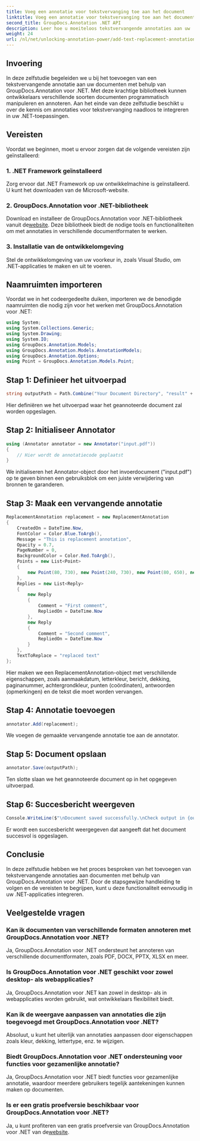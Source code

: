 ```yaml
---
title: Voeg een annotatie voor tekstvervanging toe aan het document
linktitle: Voeg een annotatie voor tekstvervanging toe aan het document
second_title: GroupDocs.Annotation .NET API
description: Leer hoe u moeiteloos tekstvervangende annotaties aan uw .NET-documenten kunt toevoegen met GroupDocs.Annotation voor .NET. Verbeter uw mogelijkheden voor documentmanipulatie.
weight: 24
url: /nl/net/unlocking-annotation-power/add-text-replacement-annotation/
---
```

## Invoering
In deze zelfstudie begeleiden we u bij het toevoegen van een tekstvervangende annotatie aan uw documenten met behulp van GroupDocs.Annotation voor .NET. Met deze krachtige bibliotheek kunnen ontwikkelaars verschillende soorten documenten programmatisch manipuleren en annoteren. Aan het einde van deze zelfstudie beschikt u over de kennis om annotaties voor tekstvervanging naadloos te integreren in uw .NET-toepassingen.
## Vereisten
Voordat we beginnen, moet u ervoor zorgen dat de volgende vereisten zijn geïnstalleerd:
### 1. .NET Framework geïnstalleerd
Zorg ervoor dat .NET Framework op uw ontwikkelmachine is geïnstalleerd. U kunt het downloaden van de Microsoft-website.
### 2. GroupDocs.Annotation voor .NET-bibliotheek
 Download en installeer de GroupDocs.Annotation voor .NET-bibliotheek vanuit de[website](https://releases.groupdocs.com/annotation/net/). Deze bibliotheek biedt de nodige tools en functionaliteiten om met annotaties in verschillende documentformaten te werken.
### 3. Installatie van de ontwikkelomgeving
Stel de ontwikkelomgeving van uw voorkeur in, zoals Visual Studio, om .NET-applicaties te maken en uit te voeren.

## Naamruimten importeren
Voordat we in het codeergedeelte duiken, importeren we de benodigde naamruimten die nodig zijn voor het werken met GroupDocs.Annotation voor .NET:
```csharp
using System;
using System.Collections.Generic;
using System.Drawing;
using System.IO;
using GroupDocs.Annotation.Models;
using GroupDocs.Annotation.Models.AnnotationModels;
using GroupDocs.Annotation.Options;
using Point = GroupDocs.Annotation.Models.Point;
```
## Stap 1: Definieer het uitvoerpad
```csharp
string outputPath = Path.Combine("Your Document Directory", "result" + Path.GetExtension("input.pdf"));
```
Hier definiëren we het uitvoerpad waar het geannoteerde document zal worden opgeslagen.
## Stap 2: Initialiseer Annotator
```csharp
using (Annotator annotator = new Annotator("input.pdf"))
{
    // Hier wordt de annotatiecode geplaatst
}
```
We initialiseren het Annotator-object door het invoerdocument ("input.pdf") op te geven binnen een gebruiksblok om een juiste verwijdering van bronnen te garanderen.
## Stap 3: Maak een vervangende annotatie
```csharp
ReplacementAnnotation replacement = new ReplacementAnnotation
{
    CreatedOn = DateTime.Now,
    FontColor = Color.Blue.ToArgb(),
    Message = "This is replacement annotation",
    Opacity = 0.7,
    PageNumber = 0,
    BackgroundColor = Color.Red.ToArgb(),
    Points = new List<Point>
    {
        new Point(80, 730), new Point(240, 730), new Point(80, 650), new Point(240, 650)
    },
    Replies = new List<Reply>
    {
        new Reply
        {
            Comment = "First comment",
            RepliedOn = DateTime.Now
        },
        new Reply
        {
            Comment = "Second comment",
            RepliedOn = DateTime.Now
        }
    },
    TextToReplace = "replaced text"
};
```
Hier maken we een ReplacementAnnotation-object met verschillende eigenschappen, zoals aanmaakdatum, letterkleur, bericht, dekking, paginanummer, achtergrondkleur, punten (coördinaten), antwoorden (opmerkingen) en de tekst die moet worden vervangen.
## Stap 4: Annotatie toevoegen
```csharp
annotator.Add(replacement);
```
We voegen de gemaakte vervangende annotatie toe aan de annotator.
## Stap 5: Document opslaan
```csharp
annotator.Save(outputPath);
```
Ten slotte slaan we het geannoteerde document op in het opgegeven uitvoerpad.
## Stap 6: Succesbericht weergeven
```csharp
Console.WriteLine($"\nDocument saved successfully.\nCheck output in {outputPath}.");
```
Er wordt een succesbericht weergegeven dat aangeeft dat het document succesvol is opgeslagen.

## Conclusie
In deze zelfstudie hebben we het proces besproken van het toevoegen van tekstvervangende annotaties aan documenten met behulp van GroupDocs.Annotation voor .NET. Door de stapsgewijze handleiding te volgen en de vereisten te begrijpen, kunt u deze functionaliteit eenvoudig in uw .NET-applicaties integreren.
## Veelgestelde vragen
### Kan ik documenten van verschillende formaten annoteren met GroupDocs.Annotation voor .NET?
Ja, GroupDocs.Annotation voor .NET ondersteunt het annoteren van verschillende documentformaten, zoals PDF, DOCX, PPTX, XLSX en meer.
### Is GroupDocs.Annotation voor .NET geschikt voor zowel desktop- als webapplicaties?
Ja, GroupDocs.Annotation voor .NET kan zowel in desktop- als in webapplicaties worden gebruikt, wat ontwikkelaars flexibiliteit biedt.
### Kan ik de weergave aanpassen van annotaties die zijn toegevoegd met GroupDocs.Annotation voor .NET?
Absoluut, u kunt het uiterlijk van annotaties aanpassen door eigenschappen zoals kleur, dekking, lettertype, enz. te wijzigen.
### Biedt GroupDocs.Annotation voor .NET ondersteuning voor functies voor gezamenlijke annotatie?
Ja, GroupDocs.Annotation voor .NET biedt functies voor gezamenlijke annotatie, waardoor meerdere gebruikers tegelijk aantekeningen kunnen maken op documenten.
### Is er een gratis proefversie beschikbaar voor GroupDocs.Annotation voor .NET?
Ja, u kunt profiteren van een gratis proefversie van GroupDocs.Annotation voor .NET van de[website](https://releases.groupdocs.com/).